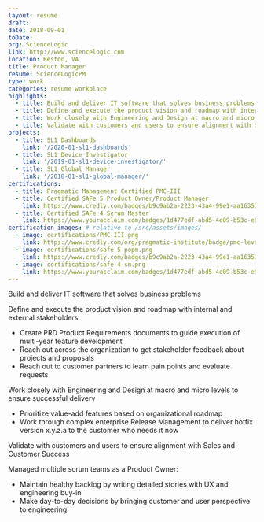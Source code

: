 ```yaml
---
layout: resume
draft:
date: 2018-09-01
toDate:
org: ScienceLogic
link: http://www.sciencelogic.com
location: Reston, VA
title: Product Manager
resume: ScienceLogicPM
type: work
categories: resume workplace
highlights:
  - title: Build and deliver IT software that solves business problems
  - title: Define and execute the product vision and roadmap with internal and external stakeholders
  - title: Work closely with Engineering and Design at macro and micro levels to ensure successful delivery
  - title: Validate with customers and users to ensure alignment with Sales and Customer Success
projects:
  - title: SL1 Dashboards
    link: '/2020-01-sl1-dashboards'
  - title: SL1 Device Investigator
    link: '/2019-01-sl1-device-investigator/'
  - title: SL1 Global Manager
    link: '/2018-01-sl1-global-manager/'
certifications:
  - title: Pragmatic Management Certified PMC-III
  - title: Certified SAFe 5 Product Owner/Product Manager
    link: https://www.credly.com/badges/b9c9ab2a-2223-43a4-99e1-aa16353285ff/public_url
  - title: Certified SAFe 4 Scrum Master
    link: https://www.youracclaim.com/badges/1d477edf-abd5-4e09-b53c-e947faf1c809/linked_in_profile
certification_images: # relative to /src/assets/images/
  - image: certifications/PMC-III.png
    link: https://www.credly.com/org/pragmatic-institute/badge/pmc-level-iii
  - image: certifications/safe-5-popm.png
    link: https://www.credly.com/badges/b9c9ab2a-2223-43a4-99e1-aa16353285ff/public_url
  - image: certifications/safe-4-sm.png
    link: https://www.youracclaim.com/badges/1d477edf-abd5-4e09-b53c-e947faf1c809/linked_in_profile
---
```


Build and deliver IT software that solves business problems

Define and execute the product vision and roadmap with internal and external stakeholders

- Create <span class="skill">PRD</span> Product Requirements documents to guide execution of multi-year feature development
- Reach out across the organization to get stakeholder feedback about projects and proposals
- Reach out to customer partners to learn pain points and evaluate requests

Work closely with Engineering and Design at macro and micro levels to ensure successful delivery

- Prioritize value-add features based on organizational roadmap
- Work through complex enterprise <span class="skill">Release Management</span> to deliver hotfix version x.y.z.a to the customer who needs it now

<span class="skill">Validate</span> with customers and users to ensure alignment with Sales and Customer Success

Managed multiple scrum teams as a Product Owner:

- Maintain healthy <span class="skill">backlog</span> by writing detailed stories with UX and engineering buy-in
- Make day-to-day decisions by bringing customer and user perspective to engineering
